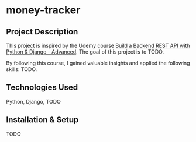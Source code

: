 # money-tracker

## Project Description

This project is inspired by the Udemy course [Build a Backend REST API with Python & Django - Advanced](https://www.udemy.com/course/django-python-advanced/?couponCode=NEWYEARCAREER). The goal of this project is to TODO.

By following this course, I gained valuable insights and applied the following skills: TODO.

## Technologies Used

Python, Django, TODO

## Installation & Setup

TODO

